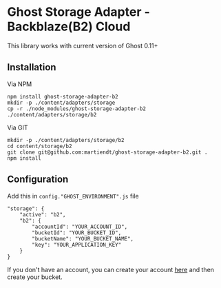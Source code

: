 # Ghost Storage Adapter - Backblaze(B2) Cloud
This library works with current version of Ghost 0.11+

## Installation

Via NPM
```
npm install ghost-storage-adapter-b2
mkdir -p ./content/adapters/storage
cp -r ./node_modules/ghost-storage-adapter-b2 ./content/adapters/storage/b2
```

Via GIT
```
mkdir -p ./content/adapters/storage/b2
cd content/storage/b2
git clone git@github.com:martiendt/ghost-storage-adapter-b2.git .
npm install
```

## Configuration
Add this in `config."GHOST_ENVIRONMENT".js` file
```
"storage": {
    "active": "b2",
    "b2": {
        "accountId": "YOUR_ACCOUNT_ID",
        "bucketId": "YOUR_BUCKET_ID",
        "bucketName": "YOUR_BUCKET_NAME",
        "key": "YOUR_APPLICATION_KEY"
    }
}   
```

If you don't have an account, you can create your account [here](https://www.backblaze.com) and then create your bucket.

